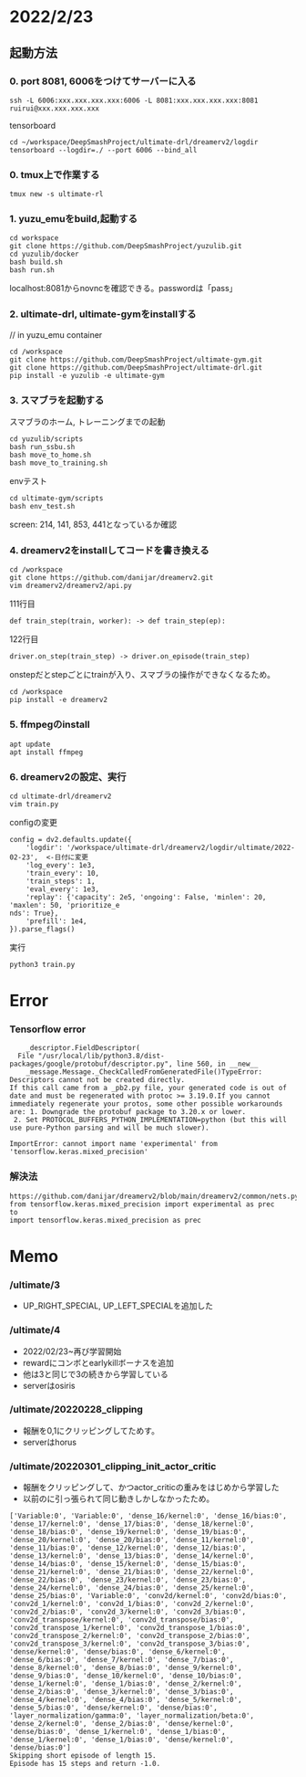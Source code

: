 # 2022/2/23
## 起動方法
### 0. port 8081, 6006をつけてサーバーに入る
```
ssh -L 6006:xxx.xxx.xxx.xxx:6006 -L 8081:xxx.xxx.xxx.xxx:8081 ruirui@xxx.xxx.xxx.xxx
```

tensorboard
```
cd ~/workspace/DeepSmashProject/ultimate-drl/dreamerv2/logdir
tensorboard --logdir=./ --port 6006 --bind_all
```

### 0. tmux上で作業する
```
tmux new -s ultimate-rl
```

### 1. yuzu_emuをbuild,起動する
```
cd workspace
git clone https://github.com/DeepSmashProject/yuzulib.git
cd yuzulib/docker
bash build.sh
bash run.sh
```
localhost:8081からnovncを確認できる。passwordは「pass」

### 2. ultimate-drl, ultimate-gymをinstallする
// in yuzu_emu container
```
cd /workspace
git clone https://github.com/DeepSmashProject/ultimate-gym.git
git clone https://github.com/DeepSmashProject/ultimate-drl.git
pip install -e yuzulib -e ultimate-gym
```

### 3. スマブラを起動する
スマブラのホーム, トレーニングまでの起動
```
cd yuzulib/scripts
bash run_ssbu.sh
bash move_to_home.sh
bash move_to_training.sh
```
envテスト
```
cd ultimate-gym/scripts
bash env_test.sh
```
screen: 214, 141, 853, 441となっているか確認

### 4. dreamerv2をinstallしてコードを書き換える

```
cd /workspace
git clone https://github.com/danijar/dreamerv2.git
vim dreamerv2/dreamerv2/api.py
```
111行目
```
def train_step(train, worker): -> def train_step(ep):
```
122行目
```
driver.on_step(train_step) -> driver.on_episode(train_step)
```
onstepだとstepごとにtrainが入り、スマブラの操作ができなくなるため。

```
cd /workspace
pip install -e dreamerv2
```

### 5. ffmpegのinstall
```
apt update
apt install ffmpeg
```

### 6. dreamerv2の設定、実行
```
cd ultimate-drl/dreamerv2
vim train.py
```

configの変更
```
config = dv2.defaults.update({
    'logdir': '/workspace/ultimate-drl/dreamerv2/logdir/ultimate/2022-02-23',  <-日付に変更
    'log_every': 1e3,
    'train_every': 10,
    'train_steps': 1,
    'eval_every': 1e3,
    'replay': {'capacity': 2e5, 'ongoing': False, 'minlen': 20, 'maxlen': 50, 'prioritize_e
nds': True},
    'prefill': 1e4,
}).parse_flags()
```

実行
```
python3 train.py
```

# Error

### Tensorflow error

```
    _descriptor.FieldDescriptor(
  File "/usr/local/lib/python3.8/dist-packages/google/protobuf/descriptor.py", line 560, in __new__
    _message.Message._CheckCalledFromGeneratedFile()TypeError: Descriptors cannot not be created directly.
If this call came from a _pb2.py file, your generated code is out of date and must be regenerated with protoc >= 3.19.0.If you cannot immediately regenerate your protos, some other possible workarounds are: 1. Downgrade the protobuf package to 3.20.x or lower.
 2. Set PROTOCOL_BUFFERS_PYTHON_IMPLEMENTATION=python (but this will use pure-Python parsing and will be much slower).
```

```
ImportError: cannot import name 'experimental' from 'tensorflow.keras.mixed_precision'
```

### 解決法
```
https://github.com/danijar/dreamerv2/blob/main/dreamerv2/common/nets.py
from tensorflow.keras.mixed_precision import experimental as prec
to
import tensorflow.keras.mixed_precision as prec

```

# Memo

### /ultimate/3
- UP_RIGHT_SPECIAL, UP_LEFT_SPECIALを追加した

### /ultimate/4
- 2022/02/23~再び学習開始
- rewardにコンボとearlykillボーナスを追加
- 他は3と同じで3の続きから学習している
- serverはosiris

### /ultimate/20220228_clipping
- 報酬を0,1にクリッピングしてためす。
- serverはhorus

### /ultimate/20220301_clipping_init_actor_critic
- 報酬をクリッピングして、かつactor_criticの重みをはじめから学習した
- 以前のに引っ張られて同じ動きしかしなかったため。




```
['Variable:0', 'Variable:0', 'dense_16/kernel:0', 'dense_16/bias:0', 'dense_17/kernel:0', 'dense_17/bias:0', 'dense_18/kernel:0', 'dense_18/bias:0', 'dense_19/kernel:0', 'dense_19/bias:0', 'dense_20/kernel:0', 'dense_20/bias:0', 'dense_11/kernel:0', 'dense_11/bias:0', 'dense_12/kernel:0', 'dense_12/bias:0', 'dense_13/kernel:0', 'dense_13/bias:0', 'dense_14/kernel:0', 'dense_14/bias:0', 'dense_15/kernel:0', 'dense_15/bias:0', 'dense_21/kernel:0', 'dense_21/bias:0', 'dense_22/kernel:0', 'dense_22/bias:0', 'dense_23/kernel:0', 'dense_23/bias:0', 'dense_24/kernel:0', 'dense_24/bias:0', 'dense_25/kernel:0', 'dense_25/bias:0', 'Variable:0', 'conv2d/kernel:0', 'conv2d/bias:0', 'conv2d_1/kernel:0', 'conv2d_1/bias:0', 'conv2d_2/kernel:0', 'conv2d_2/bias:0', 'conv2d_3/kernel:0', 'conv2d_3/bias:0', 'conv2d_transpose/kernel:0', 'conv2d_transpose/bias:0', 'conv2d_transpose_1/kernel:0', 'conv2d_transpose_1/bias:0', 'conv2d_transpose_2/kernel:0', 'conv2d_transpose_2/bias:0', 'conv2d_transpose_3/kernel:0', 'conv2d_transpose_3/bias:0', 'dense/kernel:0', 'dense/bias:0', 'dense_6/kernel:0', 'dense_6/bias:0', 'dense_7/kernel:0', 'dense_7/bias:0', 'dense_8/kernel:0', 'dense_8/bias:0', 'dense_9/kernel:0', 'dense_9/bias:0', 'dense_10/kernel:0', 'dense_10/bias:0', 'dense_1/kernel:0', 'dense_1/bias:0', 'dense_2/kernel:0', 'dense_2/bias:0', 'dense_3/kernel:0', 'dense_3/bias:0', 'dense_4/kernel:0', 'dense_4/bias:0', 'dense_5/kernel:0', 'dense_5/bias:0', 'dense/kernel:0', 'dense/bias:0', 'layer_normalization/gamma:0', 'layer_normalization/beta:0', 'dense_2/kernel:0', 'dense_2/bias:0', 'dense/kernel:0', 'dense/bias:0', 'dense_1/kernel:0', 'dense_1/bias:0', 'dense_1/kernel:0', 'dense_1/bias:0', 'dense/kernel:0', 'dense/bias:0']
Skipping short episode of length 15.
Episode has 15 steps and return -1.0.
```
